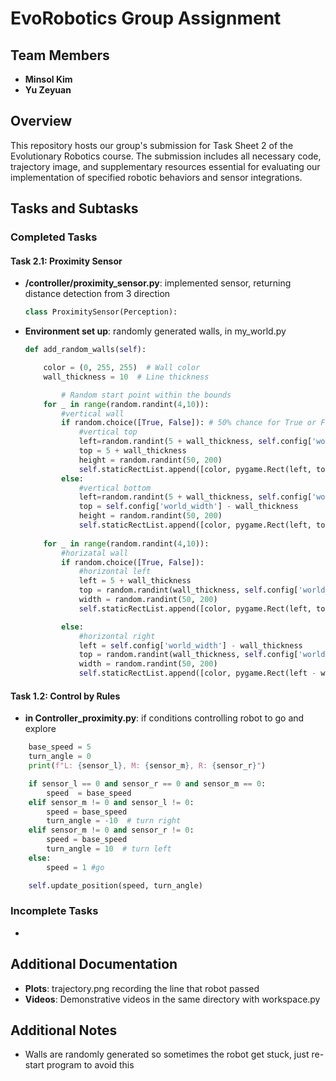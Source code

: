 # EvoRobotics Group Assignment

## Team Members
- **Minsol Kim**
- **Yu Zeyuan**

## Overview
This repository hosts our group's submission for Task Sheet 2 of the Evolutionary Robotics course. The submission includes all necessary code, trajectory image, and supplementary resources essential for evaluating our implementation of specified robotic behaviors and sensor integrations.

## Tasks and Subtasks
### Completed Tasks

#### Task 2.1:  Proximity Sensor

  - **/controller/proximity_sensor.py**: implemented sensor, returning distance detection from 3 direction
    ```python
    class ProximitySensor(Perception):
    ```
  

  - **Environment set up**: randomly generated walls, in my_world.py
    ```python
    def add_random_walls(self):

        color = (0, 255, 255)  # Wall color
        wall_thickness = 10  # Line thickness

            # Random start point within the bounds
        for _ in range(random.randint(4,10)): 
            #vertical wall
            if random.choice([True, False]): # 50% chance for True or False
                #vertical top
                left=random.randint(5 + wall_thickness, self.config['world_width']- 2* wall_thickness)
                top = 5 + wall_thickness
                height = random.randint(50, 200)
                self.staticRectList.append([color, pygame.Rect(left, top, wall_thickness, height), wall_thickness])
            else:
                #vertical bottom
                left=random.randint(5 + wall_thickness, self.config['world_width']- 2*wall_thickness)
                top = self.config['world_width'] - wall_thickness
                height = random.randint(50, 200)
                self.staticRectList.append([color, pygame.Rect(left, top - height, wall_thickness, height), wall_thickness])   
        
        for _ in range(random.randint(4,10)):
            #horizatal wall
            if random.choice([True, False]):
                #horizontal left
                left = 5 + wall_thickness
                top = random.randint(wall_thickness, self.config['world_width']-wall_thickness)
                width = random.randint(50, 200)
                self.staticRectList.append([color, pygame.Rect(left, top, width, wall_thickness), wall_thickness])

            else:
                #horizontal right
                left = self.config['world_width'] - wall_thickness
                top = random.randint(wall_thickness, self.config['world_width']-wall_thickness)
                width = random.randint(50, 200)
                self.staticRectList.append([color, pygame.Rect(left - width, top,width, wall_thickness), wall_thickness])
    ```

#### Task 1.2:  Control by Rules
  - **in Controller_proximity.py**: if conditions controlling robot to go and explore
```python
    base_speed = 5
    turn_angle = 0
    print(f"L: {sensor_l}, M: {sensor_m}, R: {sensor_r}")

    if sensor_l == 0 and sensor_r == 0 and sensor_m == 0:
        speed  = base_speed
    elif sensor_m != 0 and sensor_l != 0: 
        speed = base_speed
        turn_angle = -10  # turn right
    elif sensor_m != 0 and sensor_r != 0: 
        speed = base_speed
        turn_angle = 10  # turn left
    else:
        speed = 1 #go

    self.update_position(speed, turn_angle)
```


### Incomplete Tasks
- 


## Additional Documentation
- **Plots**: trajectory.png recording the line that robot passed
- **Videos**: Demonstrative videos in the same directory with workspace.py

## Additional Notes

- Walls are randomly generated so sometimes the robot get stuck, just re-start program to avoid this
